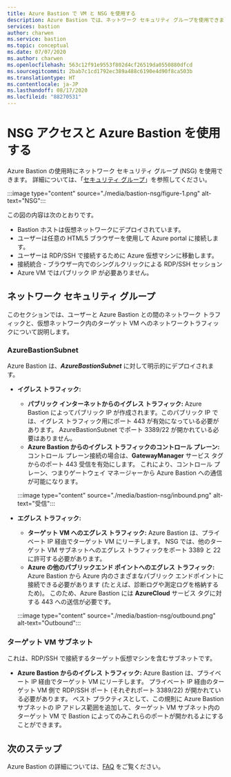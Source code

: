```yaml
---
title: Azure Bastion で VM と NSG を使用する
description: Azure Bastion では、ネットワーク セキュリティ グループを使用できます。 この構成に必要なサブネットについて説明します。
services: bastion
author: charwen
ms.service: bastion
ms.topic: conceptual
ms.date: 07/07/2020
ms.author: charwen
ms.openlocfilehash: 563c12f91e9553f802d4cf26519da0550880dfcd
ms.sourcegitcommit: 2bab7c1cd1792ec389a488c6190e4d90f8ca503b
ms.translationtype: HT
ms.contentlocale: ja-JP
ms.lasthandoff: 08/17/2020
ms.locfileid: "88270531"
---
```

# <a name="working-with-nsg-access-and-azure-bastion"></a>NSG アクセスと Azure Bastion を使用する

Azure Bastion の使用時にネットワーク セキュリティ グループ (NSG) を使用できます。 詳細については、「[セキュリティ グループ](../virtual-network/security-overview.md)」を参照してください。

:::image type="content" source="./media/bastion-nsg/figure-1.png" alt-text="NSG":::

この図の内容は次のとおりです。

* Bastion ホストは仮想ネットワークにデプロイされています。
* ユーザーは任意の HTML5 ブラウザーを使用して Azure portal に接続します。
* ユーザーは RDP/SSH で接続するために Azure 仮想マシンに移動します。
* 接続統合 - ブラウザー内でのシングルクリックによる RDP/SSH セッション
* Azure VM ではパブリック IP が必要ありません。

## <a name="network-security-groups"></a><a name="nsg"></a>ネットワーク セキュリティ グループ

このセクションでは、ユーザーと Azure Bastion との間のネットワーク トラフィックと、仮想ネットワーク内のターゲット VM へのネットワークトラフィックについて説明します。

### <a name="azurebastionsubnet"></a><a name="apply"></a>AzureBastionSubnet

Azure Bastion は、***AzureBastionSubnet*** に対して明示的にデプロイされます。

* **イグレス トラフィック:**

   * **パブリック インターネットからのイグレス トラフィック:** Azure Bastion によってパブリック IP が作成されます。このパブリック IP では、イグレス トラフィック用にポート 443 が有効になっている必要があります。 AzureBastionSubnet でポート 3389/22 が開かれている必要はありません。
   * **Azure Bastion からのイグレス トラフィックのコントロール プレーン:** コントロール プレーン接続の場合は、**GatewayManager** サービス タグからのポート 443 受信を有効にします。 これにより、コントロール プレーン、つまりゲートウェイ マネージャーから Azure Bastion への通信が可能になります。


   :::image type="content" source="./media/bastion-nsg/inbound.png" alt-text="受信":::

* **エグレス トラフィック:**

   * **ターゲット VM へのエグレス トラフィック:** Azure Bastion は、プライベート IP 経由でターゲット VM にリーチします。 NSG では、他のターゲット VM サブネットへのエグレス トラフィックをポート 3389 と 22 に許可する必要があります。
   * **Azure の他のパブリックエンド ポイントへのエグレス トラフィック:** Azure Bastion から Azure 内のさまざまなパブリック エンドポイントに接続できる必要があります (たとえば、診断ログや測定ログを格納するため)。 このため、Azure Bastion には **AzureCloud** サービス タグに対する 443 への送信が必要です。


   :::image type="content" source="./media/bastion-nsg/outbound.png" alt-text="Outbound":::

### <a name="target-vm-subnet"></a>ターゲット VM サブネット
これは、RDP/SSH で接続するターゲット仮想マシンを含むサブネットです。

   * **Azure Bastion からのイグレス トラフィック:** Azure Bastion は、プライベート IP 経由でターゲット VM にリーチします。 プライベート IP 経由のターゲット VM 側で RDP/SSH ポート (それぞれポート 3389/22) が開かれている必要があります。 ベスト プラクティスとして、この規則に Azure Bastion サブネットの IP アドレス範囲を追加して、ターゲット VM サブネット内のターゲット VM で Bastion によってのみこれらのポートが開かれるよにすることができます。


## <a name="next-steps"></a>次のステップ

Azure Bastion の詳細については、[FAQ](bastion-faq.md) をご覧ください。
